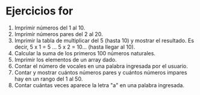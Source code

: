 # Ejercicios for

1. Imprimir números del 1 al 10.
2. Imprimir números pares del 2 al 20.
3. Imprimir la tabla de multiplicar del 5 (hasta 10) y mostrar el resultado. Es decir, 5 x 1 = 5 ... 5 x 2 = 10... (hasta llegar al 10).
4. Calcular la suma de los primeros 100 números naturales.
5. Imprimir los elementos de un array dado.
6. Contar el número de vocales en una palabra ingresada por el usuario.
7. Contar y mostrar cuántos números pares y cuántos números impares hay en un rango del 1 al 50.
8. Contar cuántas veces aparece la letra "a" en una palabra ingresada.
